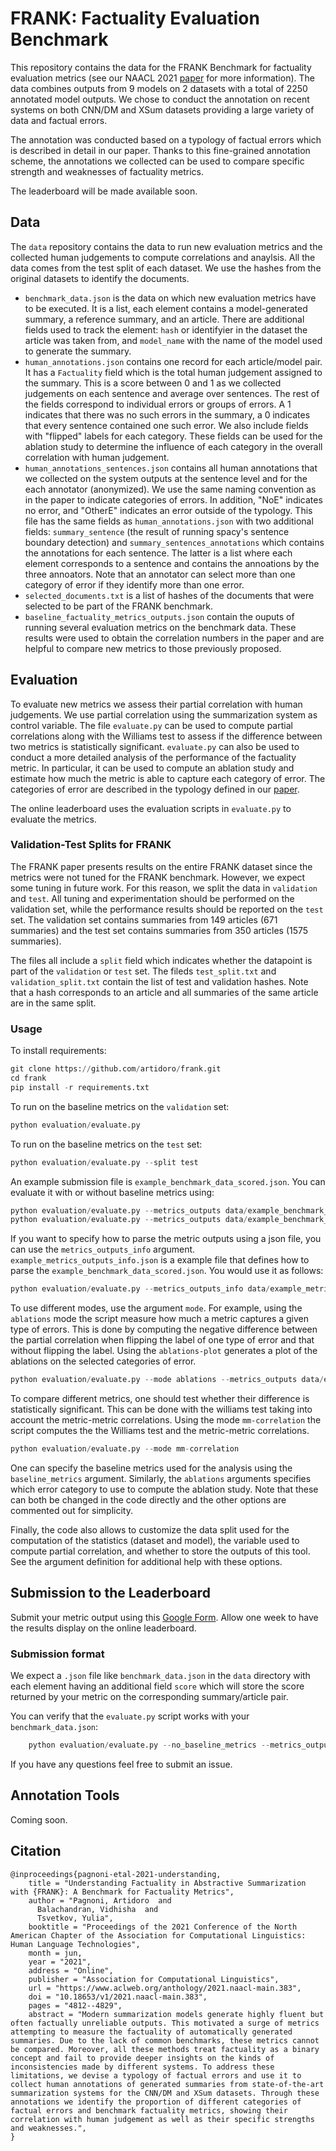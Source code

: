 # FRANK: Factuality Evaluation Benchmark

This repository contains the data for the FRANK Benchmark for factuality evaluation metrics (see our NAACL 2021 [paper](https://arxiv.org/abs/2104.13346) for more information). The data combines outputs from 9 models on 2 datasets with a total of 2250 annotated model outputs. We chose to conduct the annotation on recent systems on both CNN/DM and XSum datasets providing a large variety of data and factual errors.

The annotation was conducted based on a typology of factual errors which is described in detail in our paper. Thanks to this fine-grained annotation scheme, the annotations we collected can be used to compare specific strength and weaknesses of factuality metrics.

The leaderboard will be made available soon.

## Data
The `data` repository contains the data to run new evaluation metrics and the collected human judgements to compute correlations and anaylsis. All the data comes from the test split of each dataset. We use the hashes from the original datasets to identify the documents.


- `benchmark_data.json` is the data on which new evaluation metrics have to be executed. It is a list, each element contains a model-generated summary, a reference summary, and an article. There are additional fields used to track the element: `hash` or identifyier in the dataset the article was taken from, and `model_name` with the name of the model used to generate the summary. 
- `human_annotations.json` contains one record for each article/model pair. It has a `Factuality` field which is the total human judgement assigned to the summary. This is a score between 0 and 1 as we collected judgements on each sentence and average over sentences. The rest of the fields correspond to individual errors or groups of errors. A 1 indicates that there was no such errors in the summary, a 0 indicates that every sentence contained one such error. We also include fields with "flipped" labels for each category. These fields can be used for the ablation study to determine the influence of each category in the overall correlation with human judgement.
- `human_annotations_sentences.json` contains all human annotations that we collected on the system outputs at the sentence level and for the each annotator (anonymized). We use the same naming convention as in the paper to indicate categories of errors. In addition, "NoE" indicates no error, and "OtherE" indicates an error outside of the typology. This file has the same fields as `human_annotations.json` with two additional fields: `summary_sentence` (the result of running spacy's sentence boundary detection) and `summary_sentences_annotations` which contains the annotations for each sentence. The latter is a list where each element corresponds to a sentence and contains the annoations by the three annoators. Note that an annotator can select more than one category of error if they identify more than one error.
- `selected_documents.txt` is a list of hashes of the documents that were selected to be part of the FRANK benchmark.
- `baseline_factuality_metrics_outputs.json` contain the ouputs of running several evaluation metrics on the benchmark data. These results were used to obtain the correlation numbers in the paper and are helpful to compare new metrics to those previously proposed.


## Evaluation
To evaluate new metrics we assess their partial correlation with human judgements. We use partial correlation using the summarization system as control variable. 
The file `evaluate.py` can be used to compute partial correlations along with the Williams test to assess if the difference between two metrics is statistically significant. `evaluate.py` can also be used to conduct a more detailed analysis of the performance of the factuality metric. In particular, it can be used to compute an ablation study and estimate how much the metric is able to capture each category of error. The categories of error are described in the typology defined in our [paper](https://arxiv.org/abs/2104.13346).

The online leaderboard uses the evaluation scripts in `evaluate.py` to evaluate the metrics.

### Validation-Test Splits for FRANK
The FRANK paper presents results on the entire FRANK dataset since the metrics were not tuned for the FRANK benchmark. However, we expect some tuning in future work. For this reason, we split the data in `validation` and `test`. All tuning and experimentation should be performed on the validation set, while the performance results should be reported on the `test` set. The validation set contains summaries from 149 articles (671 summaries) and the test set contains summaries from 350 articles (1575 summaries).

The files all include a `split` field which indicates whether the datapoint is part of the `validation` or `test` set. The fileds `test_split.txt` and `validation_split.txt` contain the list of test and validation hashes. Note that a hash corresponds to an article and all summaries of the same article are in the same split.

### Usage
To install requirements:
```python
git clone https://github.com/artidoro/frank.git
cd frank
pip install -r requirements.txt
```

To run on the baseline metrics on the `validation` set:
```python
python evaluation/evaluate.py
```

To run on the baseline metrics on the `test` set:
```python
python evaluation/evaluate.py --split test
```

An example submission file is `example_benchmark_data_scored.json`. You can evaluate it with or without baseline metrics using:
```python
python evaluation/evaluate.py --metrics_outputs data/example_benchmark_data_scored.json
python evaluation/evaluate.py --metrics_outputs data/example_benchmark_data_scored.json --no_baseline_metrics
```

If you want to specify how to parse the metric outputs using a json file, you can use the `metrics_outputs_info` argument. `example_metrics_outputs_info.json` is a example file that defines how to parse the `example_benchmark_data_scored.json`. You would use it as follows:
```python
python evaluation/evaluate.py --metrics_outputs_info data/example_metrics_outputs_info.json
```

To use different modes, use the argument `mode`. For example, using the `ablations` mode the script measure how much a metric captures a given type of errors. This is done by computing the negative difference between the partial correlation when flipping the label of one type of error and that without flipping the label. Using the `ablations-plot` generates a plot of the ablations on the selected categories of error.
```python
python evaluation/evaluate.py --mode ablations --metrics_outputs data/example_benchmark_data_scored.json 
```

To compare different metrics, one should test whether their difference is statistically significant. This can be done with the williams test taking into account the metric-metric correlations. Using the mode `mm-correlation` the script computes the the Williams test and the metric-metric correlations.

```python
python evaluation/evaluate.py --mode mm-correlation 
```

One can specify the baseline metrics used for the analysis using the `baseline_metrics` argument. Similarly, the `ablations` arguments specifies which error category to use to compute the ablation study. Note that these can both be changed in the code directly and the other options are commented out for simplicity.


Finally, the code also allows to customize the data split used for the computation of the statistics (dataset and model), the variable used to compute partial correlation, and whether to store the outputs of this tool. See the argument definition for additional help with these options.


## Submission to the Leaderboard
Submit your metric output using this [Google Form](https://forms.gle/UBC5VCx4t79yjnQ8A). Allow one week to have the results display on the online leaderboard.

### Submission format
We expect a `.json` file like `benchmark_data.json` in the `data` directory with each element having an additional field `score` which will store the score returned by your metric on the corresponding summary/article pair. 

You can verify that the `evaluate.py` script works with your `benchmark_data.json`:
```python
    python evaluation/evaluate.py --no_baseline_metrics --metrics_outputs data/example_benchmark_data_scored.json
```

If you have any questions feel free to submit an issue.

## Annotation Tools
Coming soon.

## Citation
```
@inproceedings{pagnoni-etal-2021-understanding,
    title = "Understanding Factuality in Abstractive Summarization with {FRANK}: A Benchmark for Factuality Metrics",
    author = "Pagnoni, Artidoro  and
      Balachandran, Vidhisha  and
      Tsvetkov, Yulia",
    booktitle = "Proceedings of the 2021 Conference of the North American Chapter of the Association for Computational Linguistics: Human Language Technologies",
    month = jun,
    year = "2021",
    address = "Online",
    publisher = "Association for Computational Linguistics",
    url = "https://www.aclweb.org/anthology/2021.naacl-main.383",
    doi = "10.18653/v1/2021.naacl-main.383",
    pages = "4812--4829",
    abstract = "Modern summarization models generate highly fluent but often factually unreliable outputs. This motivated a surge of metrics attempting to measure the factuality of automatically generated summaries. Due to the lack of common benchmarks, these metrics cannot be compared. Moreover, all these methods treat factuality as a binary concept and fail to provide deeper insights on the kinds of inconsistencies made by different systems. To address these limitations, we devise a typology of factual errors and use it to collect human annotations of generated summaries from state-of-the-art summarization systems for the CNN/DM and XSum datasets. Through these annotations we identify the proportion of different categories of factual errors and benchmark factuality metrics, showing their correlation with human judgement as well as their specific strengths and weaknesses.",
}
```
